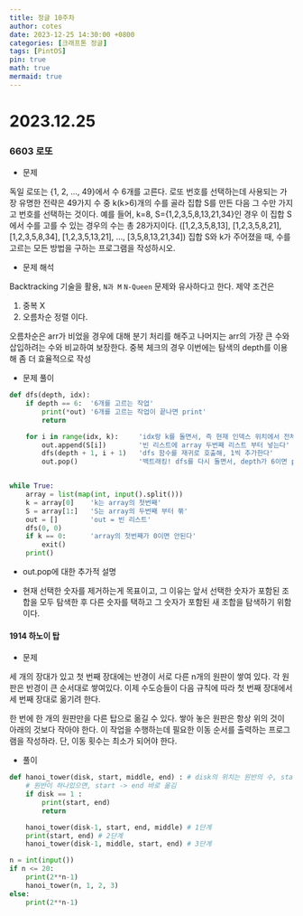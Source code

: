 ```yaml
---
title: 정글 10주차
author: cotes
date: 2023-12-25 14:30:00 +0800
categories: [크래프톤 정글]
tags: [PintOS]
pin: true
math: true
mermaid: true
---
```


# 2023.12.25

### 6603 로또

- 문제

독일 로또는 {1, 2, ..., 49}에서 수 6개를 고른다.
로또 번호를 선택하는데 사용되는 가장 유명한 전략은 49가지 수 중 k(k>6)개의 수를 골라 집합 S를 만든 다음 그 수만 가지고 번호를 선택하는 것이다.
예를 들어, k=8, S={1,2,3,5,8,13,21,34}인 경우 이 집합 S에서 수를 고를 수 있는 경우의 수는 총 28가지이다. ([1,2,3,5,8,13], [1,2,3,5,8,21], [1,2,3,5,8,34], [1,2,3,5,13,21], ..., [3,5,8,13,21,34])
집합 S와 k가 주어졌을 때, 수를 고르는 모든 방법을 구하는 프로그램을 작성하시오.

- 문제 해석

Backtracking 기술을 활용, `N과 M` `N-Queen` 문제와 유사하다고 한다.
제약 조건은

1. 중복 X
2. 오름차순 정렬
   이다.

오름차순은 arr가 비었을 경우에 대해 분기 처리를 해주고 나머지는 arr의 가장 큰 수와 삽입하려는 수와 비교하여 보장한다.
중복 체크의 경우 이번에는 탐색의 depth를 이용해 좀 더 효율적으로 작성

- 문제 풀이

```python
def dfs(depth, idx):
    if depth == 6:  '6개를 고르는 작업'
        print(*out) '6개를 고르는 작업이 끝나면 print'
        return

    for i in range(idx, k):     'idx랑 k를 돌면서, 즉 현재 인덱스 위치에서 전체 길이까지 탐색하면서'
        out.append(S[i])        '빈 리스트에 array 두번째 리스트 부터 넣는다'
        dfs(depth + 1, i + 1)   'dfs 함수를 재귀로 호출해, 1씩 추가한다'
        out.pop()               '백트래킹! dfs를 다시 돌면서, depth가 6이면 print로 빠져나가고 아닐경우 pop을 진행한다.'


while True:
    array = list(map(int, input().split()))
    k = array[0]    'k는 array의 첫번째'
    S = array[1:]   'S는 array의 두번째 부터 쭊'
    out = []        'out = 빈 리스트'
    dfs(0, 0)
    if k == 0:      'array의 첫번째가 0이면 안된다'
        exit()
    print()
```

- out.pop에 대한 추가적 설명

* 현재 선택한 숫자를 제거하는게 목표이고, 그 이유는 앞서 선택한 숫자가 포함된 조합을 모두 탐색한 후 다른 숫자를 택하고 그 숫자가 포함된 새 조합을 탐색하기 위함이다.

#### 1914 하노이 탑

- 문제

세 개의 장대가 있고 첫 번째 장대에는 반경이 서로 다른 n개의 원판이 쌓여 있다. 각 원판은 반경이 큰 순서대로 쌓여있다. 이제 수도승들이 다음 규칙에 따라 첫 번째 장대에서 세 번째 장대로 옮기려 한다.

한 번에 한 개의 원판만을 다른 탑으로 옮길 수 있다.
쌓아 놓은 원판은 항상 위의 것이 아래의 것보다 작아야 한다.
이 작업을 수행하는데 필요한 이동 순서를 출력하는 프로그램을 작성하라. 단, 이동 횟수는 최소가 되어야 한다.

- 풀이

```python
def hanoi_tower(disk, start, middle, end) : # disk의 위치는 원반의 수, start는 시작 기둥, middle은 보조 기둥,  end는 목표 기둥
    # 원반이 하나있으면, start -> end 바로 옮김
    if disk == 1 :
        print(start, end)
        return

    hanoi_tower(disk-1, start, end, middle) # 1단계
    print(start, end) # 2단계
    hanoi_tower(disk-1, middle, start, end) # 3단계

n = int(input())
if n <= 20:
    print(2**n-1)
    hanoi_tower(n, 1, 2, 3)
else:
    print(2**n-1)
```
